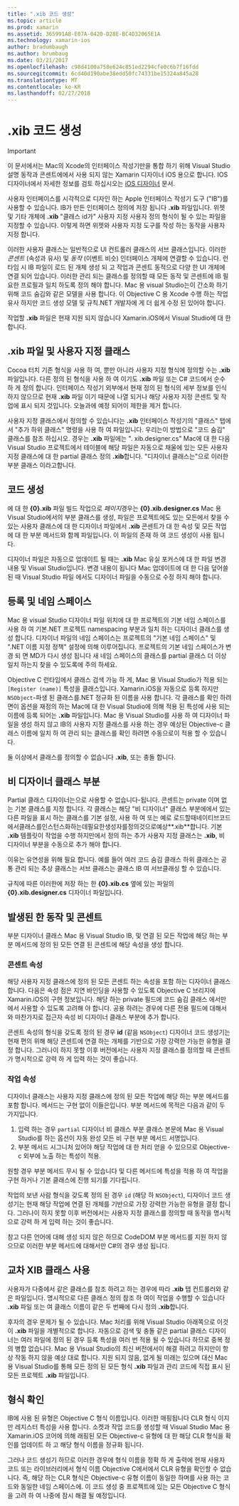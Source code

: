 ```yaml
---
title: ".xib 코드 생성"
ms.topic: article
ms.prod: xamarin
ms.assetid: 365991A8-E07A-0420-D28E-BC4D32065E1A
ms.technology: xamarin-ios
author: bradumbaugh
ms.author: brumbaug
ms.date: 03/21/2017
ms.openlocfilehash: c98d4100a758e624c851ed2294cfe0c6b7f16fdd
ms.sourcegitcommit: 6cd40d190abe38edd50fc74331be15324a845a28
ms.translationtype: MT
ms.contentlocale: ko-KR
ms.lasthandoff: 02/27/2018
---
```

# <a name="xib-code-generation"></a>.xib 코드 생성

> [!IMPORTANT]
>  이 문서에서는 Mac의 Xcode의 인터페이스 작성기만을 통합 하기 위해 Visual Studio 설명 동작과 콘센트에에서 사용 되지 않는 Xamarin 디자이너 iOS 용으로 합니다. IOS 디자이너에서 자세한 정보를 검토 하십시오는 [iOS 디자이너](~/ios/user-interface/designer/index.md) 문서.

사용자 인터페이스를 시각적으로 디자인 하는 Apple 인터페이스 작성기 도구 ("IB")를 사용할 수 있습니다. IB가 만든 인터페이스 정의에 저장 됩니다 **.xib** 파일입니다. 위젯 및 기타 개체에 **.xib** "클래스 id가" 사용자 지정 사용자 정의 형식이 될 수 있는 파일을 지정할 수 있습니다. 이렇게 하면 위젯와 사용자 지정 도구를 작성 하는 동작을 사용자 지정 합니다.

이러한 사용자 클래스는 일반적으로 UI 컨트롤러 클래스의 서브 클래스입니다. 이러한 *콘센트* (속성과 유사) 및 *동작* (이벤트 비슷) 인터페이스 개체에 연결할 수 있습니다. 런타임 시 IB 파일이 로드 된 개체 생성 되 고 작업과 콘센트 동적으로 다양 한 UI 개체에 연결 되어 있습니다. 이러한 관리 되는 클래스를 정의할 때 모든 동작 및 콘센트에 IB 필요한 프로필과 일치 하도록 정의 해야 합니다. Mac 용 visual Studio는이 간소화 하기 위해 코드 숨김와 같은 모델을 사용 합니다. 이 Objective C 용 Xcode 수행 하는 작업 유사 하지만 코드 생성 모델 및 규칙.NET 개발자에 게 더 쉽게 수정 된 있어야 합니다.

작업할 **.xib** 파일은 현재 지원 되지 않습니다 Xamarin.iOS에서 Visual Studio에 대 한 합니다.

## <a name="xib-files-and-custom-classes"></a>.xib 파일 및 사용자 지정 클래스

Cocoa 터치 기존 형식을 사용 하 여, 뿐만 아니라 사용자 지정 형식에 정의할 수는 **.xib** 파일입니다. 다른 정의 된 형식을 사용 하 여 이기도 **.xib** 파일 또는 C# 코드에서 순수 하 게 정의 합니다. 인터페이스 작성기 외부에서 현재 정의 된 형식의 세부 정보를 인식 하지 않으므로 현재 **.xib** 파일 이기 때문에 나열 되거나 해당 사용자 지정 콘센트 및 작업에 표시 되지 것입니다. 오늘과에 예정 되어이 제한을 제거 합니다.

사용자 지정 클래스에서 정의할 수 있습니다는 **.xib** 인터페이스 작성기의 "클래스" 탭에서 "추가 하위 클래스" 명령을 사용 하 여 파일입니다. 우리는이 방법으로 "코드 숨김" 클래스를 참조 하십시오. 경우는 **.xib** 파일에는 ". xib.designer.cs" Mac에 대 한 다음 Visual Studio 프로젝트에서 테이블에 해당 파일은 자동으로 채울에 있는 모든 사용자 지정 클래스에 대 한 partial 클래스 정의 **.xib**합니다. "디자이너 클래스는"으로 이러한 부분 클래스 이라고합니다.

## <a name="generating-code"></a>코드 생성

에 대 한 **{0}.xib** 파일 빌드 작업으로 *페이지*경우는 **{0}.xib.designer.cs** Mac 용 Visual Studio에서의 부분 클래스를 생성, 파일은 프로젝트에도 있는 모든에서 찾을 수 있는 사용자 클래스에 대 한 디자이너 파일에서 **.xib** 콘센트가 대 한 속성 및 모든 작업에 대 한 부분 메서드와 함께 파일입니다. 이 파일의 존재 하 여 코드 생성이 사용 됩니다.

디자이너 파일은 자동으로 업데이트 될 때는 **.xib** Mac 유실 포커스에 대 한 파일 변경 내용 및 Visual Studio입니다. 변경 내용이 됩니다 Mac 업데이트에 대 한 다음 덮어쓸된 때 Visual Studio 파일 에서도 디자이너 파일을 수동으로 수정 하지 해야 합니다.

## <a name="registration-and-namespaces"></a>등록 및 네임 스페이스

Mac 용 visual Studio 디자이너 파일 위치에 대 한 프로젝트의 기본 네임 스페이스를 사용 하 여 기본.NET 프로젝트 namespacing 부분과 일치 하는 디자이너 클래스를 생성 합니다. 디자이너 파일의 네임 스페이스는 프로젝트의 "기본 네임 스페이스" 및 ".NET 이름 지정 정책" 설정에 의해 이루어집니다. 프로젝트의 기본 네임 스페이스가 변경 되 면 MD가 다시 생성 됩니다 새 네임 스페이스의 클래스를 partial 클래스 더 이상 일치 하는지 찾을 수 있도록에 주의 하세요.

Objective C 런타임에서 클래스 검색 가능 하 게, Mac 용 Visual Studio가 적용 되는 `[Register (name)]` 특성을 클래스입니다. Xamarin.iOS을 자동으로 등록 하지만 `NSObject`-파생 된 클래스를.NET 정규화 된 이름을 사용 합니다. 각 클래스를 확인 하려면이 옵션을 재정의 하는 Mac에 대 한 Visual Studio에 의해 적용 된 특성에 사용 되는 이름에 등록 되어는 **.xib** 파일입니다. Mac 용 Visual Studio를 사용 하 여 디자이너 파일을 생성 하지 않고 IB의 사용자 지정 클래스를 사용 하는 경우 예상된 Objective-c 클래스 이름에 일치 하 여 관리 되는 클래스를 확인 하려면 수동으로이 적용 할 수 있습니다.

둘 이상에서 클래스를 정의할 수 없습니다 **.xib**, 또는 충돌 합니다.

## <a name="non-designer-class-parts"></a>비 디자이너 클래스 부분

Partial 클래스 디자이너는으로 사용할 수 없습니다-됩니다. 콘센트는 private 이며 없는 기본 클래스를 지정 합니다. 각 클래스는 해당 "비 디자이너" 클래스 부분에에서 있는 다른 파일을 표시 하는 클래스를 기본 설정, 사용 하 여 또는 예로 로드할때네이티브코드에서클래스를인스턴스화하는데필요한생성자를정의것으로예상**.xib**합니다. 기본 **.xib** 템플릿이 작업을 수행 하지만에서 정의 하는 추가 사용자 지정 클래스는 **.xib**, 비 디자이너 부분을 수동으로 추가 해야 합니다.

이유는 유연성을 위해 필요 합니다. 예를 들어 여러 코드 숨김 클래스 하위 클래스는 공통 관리 되는 추상 클래스는 서브 클래스는 클래스 IB 여 서브클래싱 할 수 있습니다.

규칙에 따른 이러한에 저장 하는 한 **{0}.xib.cs** 옆에 있는 파일의 **{0}.xib.designer.cs** 디자이너 파일입니다.

<a name="generated" />

## <a name="generated-actions-and-outlets"></a>발생된 한 동작 및 콘센트

부분 디자이너 클래스 Mac 용 Visual Studio IB, 및 연결 된 모든 작업에 해당 하는 부분 메서드에 정의 된 모든 연결 된 콘센트에 해당 속성을 생성 합니다.

### <a name="outlet-properties"></a>콘센트 속성

해당 사용자 지정 클래스에 정의 된 모든 콘센트 하는 속성을 포함 하는 디자이너 클래스 합니다. 다음은 속성 점은 지연 바인딩을 사용할 수 있도록 Objective C 브리지에 Xamarin.iOS의 구현 정보입니다. 해당 하는 private 필드에 코드 숨김 클래스 에서만에서 사용할 수 있도록 고려해 야 합니다. 공용 하려는 경우에 다른 전용 필드에 대해서와 마찬가지로 접근자 속성 비 디자이너 클래스 부분에 추가 합니다.

콘센트 속성의 형식을 갖도록 정의 된 경우 **id** (같음 `NSObject`) 디자이너 코드 생성기는 현재 편의 위해 해당 콘센트에 연결 하는 개체를 기반으로 가장 강력한 가능한 유형을 결정 합니다.
그러나이 하지 못할 이후 버전에서는 사용자 지정 클래스를 정의할 때 콘센트가 명시적으로 강력 하 게 입력 하는 것이 좋습니다.

### <a name="action-properties"></a>작업 속성

디자이너 클래스는 사용자 지정 클래스에 정의 된 모든 작업에 해당 하는 부분 메서드를 포함 합니다. 메서드는 구현 없이 이들은입니다. 부분 메서드에 목적은 다음과 같이 두 가지입니다.

1.  입력 하는 경우 `partial` 디자이너 비 클래스 부분 클래스 본문에 Mac 용 Visual Studio를 하는 옵션이 자동 완성 모든 비 구현 부분 메서드 서명입니다.
1.  부분 메서드 시그니처 있어야 해당 작업에 대 한 처리 얻을 수 있으므로 Objective-c 외부에 노출 하는 특성이 적용.


원할 경우 부분 메서드 무시 될 수 있습니다 및 다른 메서드에 특성을 적용 하 여 작업을 구현 하거나 기본 클래스에 진행 되기를 기다립니다.

작업의 보낸 사람 형식을 갖도록 정의 된 경우 `id` (해당 하 `NSObject`), 디자이너 코드 생성기는 현재 해당 작업에 연결 된 개체를 기반으로 가장 강력한 가능한 유형을 결정 합니다. 그러나이 하지 못할 이후 버전에서는 사용자 지정 클래스를 정의할 때 동작을 명시적으로 강력 하 게 입력 하는 것이 좋습니다.

참고 다른 언어에 대해 생성 되지 않은 하므로 CodeDOM 부분 메서드를 지원 하지 않으므로 이러한 부분 메서드에 대해서만 C#의 경우 생성 됩니다.

## <a name="cross-xib-class-usage"></a>교차 XIB 클래스 사용

사용자가 다중에서 같은 클래스를 참조 하려고 하는 경우에 따라 **.xib** 탭 컨트롤러와 같은 파일입니다. 명시적으로 다른 클래스 정의 참조 하 여이 작업을 수행할 수 있습니다 **.xib** 파일 또는 여 클래스 이름이 같은 두 번째에 다시 정의 **.xib**합니다.

후자의 경우 문제가 될 수 있습니다. Mac 처리를 위해 Visual Studio 아래쪽으로 이것이 **.xib** 파일을 개별적으로 합니다. 자동으로 검색 및 충돌 같은 partial 클래스 디자이너는 여러 파일에 정의 된 경우 등록 특성을 여러 번 적용 될 수 있습니다 하므로 중복 정의 병합 없습니다. Mac 용 Visual Studio의 최신 버전에서이 해결 하려고 하지만이 항상 작동 하지 않을 예상 대로 합니다. 지원 되지 않음, 없게 될 미래는 있으며 대신 Mac 용 Visual Studio를 통해 모든 정의 된 모든 형식 **.xib** 파일과 관리 코드에 직접 표시 된 모든 프로젝트 **.xib** 파일입니다.

## <a name="type-resolution"></a>형식 확인

IB에 사용 된 유형은 Objective C 형식 이름입니다. 이러한 매핑됩니다 CLR 형식 이지만 레지스터 특성을 사용 합니다. 소켓과 작업 코드를 생성할 때 Visual Studio Mac 용 Xamarin.iOS 코어에 의해 래핑된 모든 Objective-c 유형에 대 한 해당 CLR 형식을 확인를 업데이트 하 고 해당 형식 이름을 정규화 됩니다.

그러나 코드 생성기 하므로 이러한 경우에 형식 이름을 정확 하 게 출력에 현재 사용자 코드 또는 라이브러리에서 형식 이름 Objective C에서에서 CLR 유형을 확인할 수 없습니다. 즉, 해당 하는 CLR 형식은 Objective-c 유형 이름이 동일한 하며를 사용 하는 코드와 동일한 네임 스페이스에. 이 코드 생성 중 프로젝트에 있는 모든 Objective C 형식을 고려 하 여 나중에 잠시 해결 될 예정입니다.
